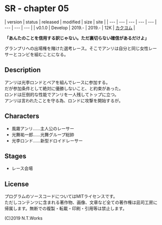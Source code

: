 # SR - chapter 05

| version | status | released | modified | size | site |
| --- | --- | --- | --- | --- | --- | --- | --- |
| v0.1.0 | Develop | 2019.- | 2019.- | 12K | [カクヨム](https://kakuyomu.jp/) |

**「あんたのことを信用する訳じゃない。ただ裏切らない確信があるだけよ」**

グランプリへの出場権を賭けた選考レース。そこでアンリは自分と同じ女性レーサーとコンビを組むことになる。

## Description

アンリは光李ロンドとペアを組んでレースに参加する。  
だが参加条件として絶対に優勝しないこと、と約束があった。  
ロンドは圧倒的な性能でアンリを一人残してトップに立つ。  
アンリは言われたことを守る為、ロンドに攻撃を開始するが。

## Characters

- 風霧アンリ……主人公のレーサー
- 光舞祐一郎……光舞グループ総帥
- 光李ロンド……新型ドロイドレーサー

## Stages

- レース会場

## License

プログラムのソースコードについてはMITライセンスです。  
ただしコンテンツに含まれる著作物、画像、文章など全ての著作権は凪司工房に帰属します。無断での複製・転載・印刷・引用等は禁止します。

(C)2019 N.T.Works

